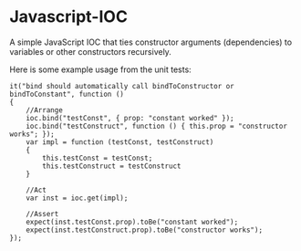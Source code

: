 Javascript-IOC
==============

A simple JavaScript IOC that ties constructor arguments (dependencies) to variables or other constructors recursively.

Here is some example usage from the unit tests:

    it("bind should automatically call bindToConstructor or bindToConstant", function ()
    {
        //Arrange
        ioc.bind("testConst", { prop: "constant worked" });
        ioc.bind("testConstruct", function () { this.prop = "constructor works"; });
        var impl = function (testConst, testConstruct)
        {
            this.testConst = testConst;
            this.testConstruct = testConstruct
        }

        //Act
        var inst = ioc.get(impl);

        //Assert
        expect(inst.testConst.prop).toBe("constant worked");
        expect(inst.testConstruct.prop).toBe("constructor works");
    });
